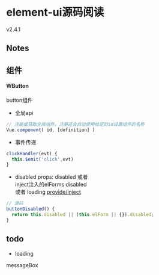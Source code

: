 # element-ui源码阅读
v2.4.1

## Notes


## 组件
#### WButton
button组件
- 全局api
```js
// 注册或获取全局组件。注册还会自动使用给定的id设置组件的名称
Vue.component( id, [definition] )

```
- 事件传递
```js
clickHandler(evt) {
  this.$emit('click',evt)
}
```

- disabled
props: disabled 或者     
inject注入的elForms disabled      
或者 loading
[provide/inject](https://cn.vuejs.org/v2/api/#provide-inject)
```js
// 源码
buttonDisabled() {
  return this.disabled || (this.elForm || {}).disabled;
}

```

## todo
- loading

messageBox